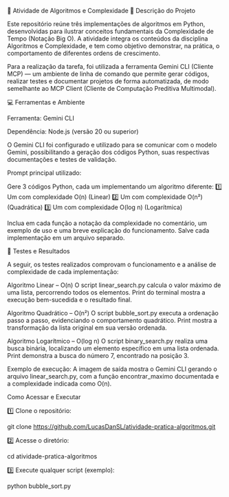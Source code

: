 🧠 Atividade de Algoritmos e Complexidade
📝 Descrição do Projeto

Este repositório reúne três implementações de algoritmos em Python, desenvolvidas para ilustrar conceitos fundamentais da Complexidade de Tempo (Notação Big O).
A atividade integra os conteúdos da disciplina Algoritmos e Complexidade, e tem como objetivo demonstrar, na prática, o comportamento de diferentes ordens de crescimento.

Para a realização da tarefa, foi utilizada a ferramenta Gemini CLI (Cliente MCP) — um ambiente de linha de comando que permite gerar códigos, realizar testes e documentar projetos de forma automatizada, de modo semelhante ao MCP Client (Cliente de Computação Preditiva Multimodal).

💻 Ferramentas e Ambiente

Ferramenta: Gemini CLI

Dependência: Node.js (versão 20 ou superior)

O Gemini CLI foi configurado e utilizado para se comunicar com o modelo Gemini, possibilitando a geração dos códigos Python, suas respectivas documentações e testes de validação.

Prompt principal utilizado:

Gere 3 códigos Python, cada um implementando um algoritmo diferente:
1️⃣ Um com complexidade O(n) (Linear)
2️⃣ Um com complexidade O(n²) (Quadrática)
3️⃣ Um com complexidade O(log n) (Logarítmica)

Inclua em cada função a notação da complexidade no comentário, um exemplo de uso e uma breve explicação do funcionamento.
Salve cada implementação em um arquivo separado.

🔬 Testes e Resultados

A seguir, os testes realizados comprovam o funcionamento e a análise de complexidade de cada implementação:

Algoritmo Linear – O(n)
O script linear_search.py calcula o valor máximo de uma lista, percorrendo todos os elementos.
Print do terminal mostra a execução bem-sucedida e o resultado final.

Algoritmo Quadrático – O(n²)
O script bubble_sort.py executa a ordenação passo a passo, evidenciando o comportamento quadrático.
Print mostra a transformação da lista original em sua versão ordenada.

Algoritmo Logarítmico – O(log n)
O script binary_search.py realiza uma busca binária, localizando um elemento específico em uma lista ordenada.
Print demonstra a busca do número 7, encontrado na posição 3.

Exemplo de execução:
A imagem de saída mostra o Gemini CLI gerando o arquivo linear_search.py, com a função encontrar_maximo documentada e a complexidade indicada como O(n).

Como Acessar e Executar

1️⃣ Clone o repositório:

git clone https://github.com/LucasDanSL/atividade-pratica-algoritmos.git


2️⃣ Acesse o diretório:

cd atividade-pratica-algoritmos


3️⃣ Execute qualquer script (exemplo):

python bubble_sort.py

